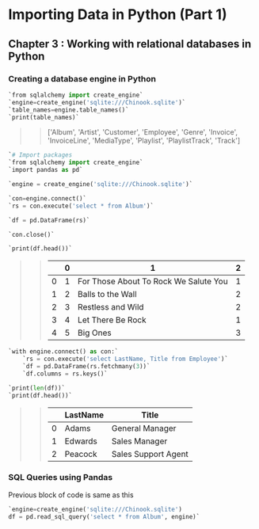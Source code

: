 # Importing Data in Python (Part 1)

## Chapter 3 : Working with relational databases in Python

### Creating a database engine in Python

```python
`from sqlalchemy import create_engine`
`engine=create_engine('sqlite:///Chinook.sqlite')`
`table_names=engine.table_names()`
`print(table_names)`
```
>>['Album', 'Artist', 'Customer', 'Employee', 'Genre', 'Invoice', 'InvoiceLine', 'MediaType', 'Playlist', 'PlaylistTrack', 'Track']

```python
`# Import packages
`from sqlalchemy import create_engine`
`import pandas as pd`

`engine = create_engine('sqlite:///Chinook.sqlite')`

`con=engine.connect()`
`rs = con.execute('select * from Album')`

`df = pd.DataFrame(rs)`

`con.close()`

`print(df.head())`
```
>>| |  0|                                      1|  2|
>>|---|---|---|---|
>>|0|  1|  For Those About To Rock We Salute You|  1|
>>|1|  2|                      Balls to the Wall|  2|
>>|2|  3|                      Restless and Wild|  2|
>>|3|  4|                      Let There Be Rock|  1|
>>|4|  5|                               Big Ones|  3|

```python
`with engine.connect() as con:`
    `rs = con.execute('select LastName, Title from Employee')`
    `df = pd.DataFrame(rs.fetchmany(3))`
    `df.columns = rs.keys()`

`print(len(df))`
`print(df.head())`
```
>>| | LastName|                Title|
>>|---|---|---|
>>|0|    Adams|      General Manager|
>>|1|  Edwards|        Sales Manager|
>>|2|  Peacock|  Sales Support Agent|

### SQL Queries using Pandas
Previous block of code is same as this
```python
`engine=create_engine('sqlite:///Chinook.sqlite')
df = pd.read_sql_query('select * from Album', engine)`
```

